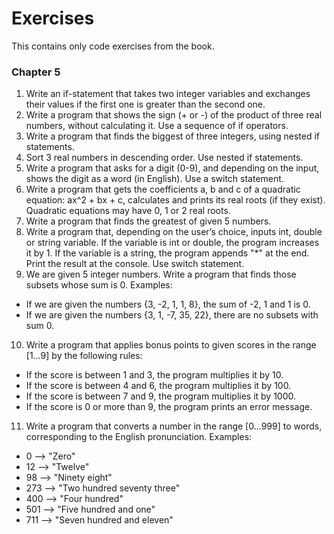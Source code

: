 # Exercises #
This contains only code exercises from the book.  
  
  
### Chapter 5 ###
1. Write an if-statement that takes two integer variables and exchanges
their values if the first one is greater than the second one.
2. Write a program that shows the sign (+ or -) of the product of three real 
numbers, without calculating it. Use a sequence of if operators.
3. Write a program that finds the biggest of three integers, using nested 
if statements.
4. Sort 3 real numbers in descending order. Use nested if statements.
5. Write a program that asks for a digit (0-9), and depending on the input, 
shows the digit as a word (in English). Use a switch statement.
6. Write a program that gets the coefficients a, b and c of a quadratic 
equation: ax^2 + bx + c, calculates and prints its real roots (if they exist). 
Quadratic equations may have 0, 1 or 2 real roots.
7. Write a program that finds the greatest of given 5 numbers.
8. Write a program that, depending on the user’s choice, inputs int, double
or string variable. If the variable is int or double, the program 
increases it by 1. If the variable is a string, the program appends "*" at 
the end. Print the result at the console. Use switch statement.
9. We are given 5 integer numbers. Write a program that finds those 
subsets whose sum is 0. Examples:  
- If we are given the numbers {3, -2, 1, 1, 8}, the sum of -2, 1 and 1 
is 0.
- If we are given the numbers {3, 1, -7, 35, 22}, there are no subsets 
with sum 0.
10. Write a program that applies bonus points to given scores in the range 
[1…9] by the following rules:  
- If the score is between 1 and 3, the program multiplies it by 10.
- If the score is between 4 and 6, the program multiplies it by 100.
- If the score is between 7 and 9, the program multiplies it by 1000.
- If the score is 0 or more than 9, the program prints an error 
message.
11. Write a program that converts a number in the range [0…999] to 
words, corresponding to the English pronunciation. Examples:  
- 0 --> "Zero"
- 12 --> "Twelve"
- 98 --> "Ninety eight"
- 273 --> "Two hundred seventy three"
- 400 --> "Four hundred"
- 501 --> "Five hundred and one"
- 711 --> "Seven hundred and eleven"
